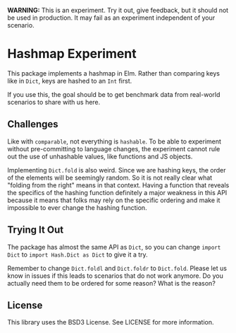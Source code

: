 **WARNING:** This is an experiment. Try it out, give feedback, but it should not be used in production. It may fail as an experiment independent of your scenario.

# Hashmap Experiment

This package implements a hashmap in Elm. Rather than comparing keys like in `Dict`, keys are hashed to an `Int` first.

If you use this, the goal should be to get benchmark data from real-world scenarios to share with us here.

## Challenges

Like with `comparable`, not everything is `hashable`. To be able to experiment without pre-committing to language changes, the experiment cannot rule out the use of unhashable values, like functions and JS objects.

Implementing `Dict.fold` is also weird. Since we are hashing keys, the order of the elements will be seemingly random. So it is not really clear what "folding from the right" means in that context. Having a function that reveals the specifics of the hashing function definitely a major weakness in this API because it means that folks may rely on the specific ordering and make it impossible to ever change the hashing function.

## Trying It Out

The package has almost the same API as `Dict`, so you can change `import Dict` to `import Hash.Dict as Dict` to give it a try.

Remember to change `Dict.foldl` and `Dict.foldr` to `Dict.fold`. Please let us know in issues if this leads to scenarios that do not work anymore. Do you actually need them to be ordered for some reason? What is the reason?

## License

This library uses the BSD3 License. See LICENSE for more information.
